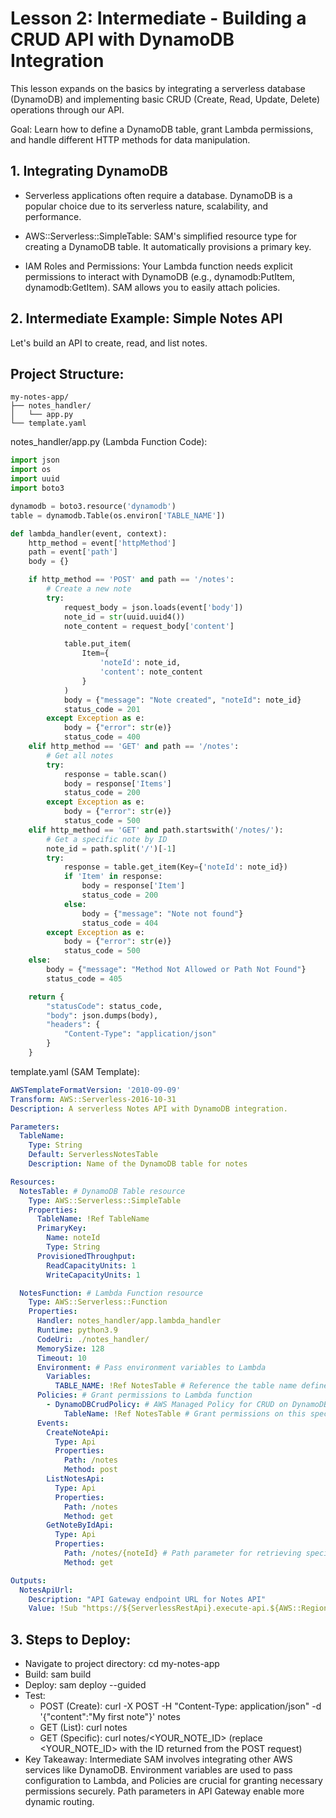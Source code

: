# Lesson 2: Intermediate - Building a CRUD API with DynamoDB Integration
This lesson expands on the basics by integrating a serverless database (DynamoDB) and implementing basic CRUD (Create, Read, Update, Delete) operations through our API.

Goal: Learn how to define a DynamoDB table, grant Lambda permissions, and handle different HTTP methods for data manipulation.


## 1. Integrating DynamoDB
- Serverless applications often require a database. DynamoDB is a popular choice due to its serverless nature, scalability, and performance.

- AWS::Serverless::SimpleTable: SAM's simplified resource type for creating a DynamoDB table. It automatically provisions a primary key.
- IAM Roles and Permissions: Your Lambda function needs explicit permissions to interact with DynamoDB (e.g., dynamodb:PutItem, dynamodb:GetItem). SAM allows you to easily attach policies.

## 2. Intermediate Example: Simple Notes API
Let's build an API to create, read, and list notes.

## Project Structure:

```text
my-notes-app/
├── notes_handler/
│   └── app.py
└── template.yaml
```

notes_handler/app.py (Lambda Function Code):

```python
import json
import os
import uuid
import boto3

dynamodb = boto3.resource('dynamodb')
table = dynamodb.Table(os.environ['TABLE_NAME'])

def lambda_handler(event, context):
    http_method = event['httpMethod']
    path = event['path']
    body = {}

    if http_method == 'POST' and path == '/notes':
        # Create a new note
        try:
            request_body = json.loads(event['body'])
            note_id = str(uuid.uuid4())
            note_content = request_body['content']

            table.put_item(
                Item={
                    'noteId': note_id,
                    'content': note_content
                }
            )
            body = {"message": "Note created", "noteId": note_id}
            status_code = 201
        except Exception as e:
            body = {"error": str(e)}
            status_code = 400
    elif http_method == 'GET' and path == '/notes':
        # Get all notes
        try:
            response = table.scan()
            body = response['Items']
            status_code = 200
        except Exception as e:
            body = {"error": str(e)}
            status_code = 500
    elif http_method == 'GET' and path.startswith('/notes/'):
        # Get a specific note by ID
        note_id = path.split('/')[-1]
        try:
            response = table.get_item(Key={'noteId': note_id})
            if 'Item' in response:
                body = response['Item']
                status_code = 200
            else:
                body = {"message": "Note not found"}
                status_code = 404
        except Exception as e:
            body = {"error": str(e)}
            status_code = 500
    else:
        body = {"message": "Method Not Allowed or Path Not Found"}
        status_code = 405

    return {
        "statusCode": status_code,
        "body": json.dumps(body),
        "headers": {
            "Content-Type": "application/json"
        }
    }
```

template.yaml (SAM Template):

```yaml
AWSTemplateFormatVersion: '2010-09-09'
Transform: AWS::Serverless-2016-10-31
Description: A serverless Notes API with DynamoDB integration.

Parameters:
  TableName:
    Type: String
    Default: ServerlessNotesTable
    Description: Name of the DynamoDB table for notes

Resources:
  NotesTable: # DynamoDB Table resource
    Type: AWS::Serverless::SimpleTable
    Properties:
      TableName: !Ref TableName
      PrimaryKey:
        Name: noteId
        Type: String
      ProvisionedThroughput:
        ReadCapacityUnits: 1
        WriteCapacityUnits: 1

  NotesFunction: # Lambda Function resource
    Type: AWS::Serverless::Function
    Properties:
      Handler: notes_handler/app.lambda_handler
      Runtime: python3.9
      CodeUri: ./notes_handler/
      MemorySize: 128
      Timeout: 10
      Environment: # Pass environment variables to Lambda
        Variables:
          TABLE_NAME: !Ref NotesTable # Reference the table name defined above
      Policies: # Grant permissions to Lambda function
        - DynamoDBCrudPolicy: # AWS Managed Policy for CRUD on DynamoDB
            TableName: !Ref NotesTable # Grant permissions on this specific table
      Events:
        CreateNoteApi:
          Type: Api
          Properties:
            Path: /notes
            Method: post
        ListNotesApi:
          Type: Api
          Properties:
            Path: /notes
            Method: get
        GetNoteByIdApi:
          Type: Api
          Properties:
            Path: /notes/{noteId} # Path parameter for retrieving specific notes
            Method: get

Outputs:
  NotesApiUrl:
    Description: "API Gateway endpoint URL for Notes API"
    Value: !Sub "https://${ServerlessRestApi}.execute-api.${AWS::Region}.amazonaws.com/Prod/"
```

## 3. Steps to Deploy:
- Navigate to project directory: cd my-notes-app
- Build: sam build
- Deploy: sam deploy --guided
- Test:
  - POST (Create): curl -X POST -H "Content-Type: application/json" -d '{"content":"My first note"}' <NotesApiUrl>notes
  - GET (List): curl <NotesApiUrl>notes
  - GET (Specific): curl <NotesApiUrl>notes/<YOUR_NOTE_ID> (replace <YOUR_NOTE_ID> with the ID returned from the POST request)
- Key Takeaway: Intermediate SAM involves integrating other AWS services like DynamoDB. Environment variables are used to pass configuration to Lambda, and Policies are crucial for granting necessary permissions securely. Path parameters in API Gateway enable more dynamic routing.